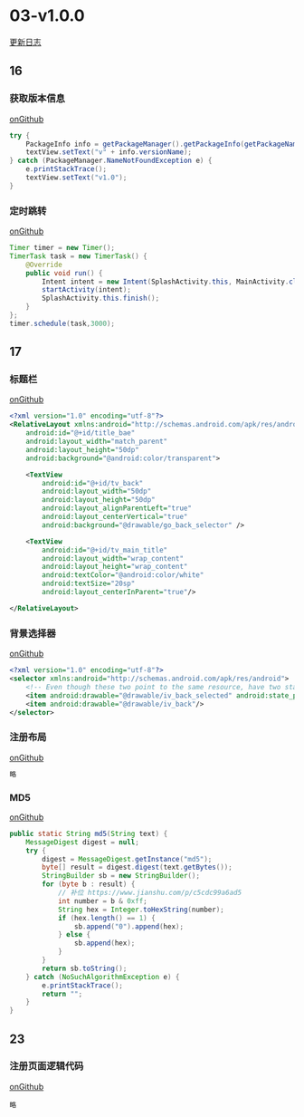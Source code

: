 # 03-v1.0.0

[更新日志](https://github.com/moreant/gdmec-bxg/blob/master/CHANGELOG.md#100-2020-05-28)



## 16

### 获取版本信息

[onGithub](https://github.com/moreant/gdmec-bxg/blob/2cf554b95e8860cc4abaced188caf94cf3267234/app/src/main/java/top/yeek/gdmec_boxuegu/activity/SplashActivity.java#L34-L40)

```java
try {
    PackageInfo info = getPackageManager().getPackageInfo(getPackageName(), 0);
    textView.setText("v" + info.versionName);
} catch (PackageManager.NameNotFoundException e) {
    e.printStackTrace();
    textView.setText("v1.0");
}
```



### 定时跳转

[onGithub](https://github.com/moreant/gdmec-bxg/blob/2cf554b95e8860cc4abaced188caf94cf3267234/app/src/main/java/top/yeek/gdmec_boxuegu/activity/SplashActivity.java#L41-L49)

```java
Timer timer = new Timer();
TimerTask task = new TimerTask() {
    @Override
    public void run() {
        Intent intent = new Intent(SplashActivity.this, MainActivity.class);
        startActivity(intent);
        SplashActivity.this.finish();
    }
};
timer.schedule(task,3000);
```



## 17

### 标题栏

[onGithub](https://github.com/moreant/gdmec-bxg/blob/0d4f6f18a6c74fbc0b3233c57a0c27df3326f42c/app/src/main/res/layout/main_title_bar.xml)

```xml  
<?xml version="1.0" encoding="utf-8"?>
<RelativeLayout xmlns:android="http://schemas.android.com/apk/res/android"
    android:id="@+id/title_bae"
    android:layout_width="match_parent"
    android:layout_height="50dp"
    android:background="@android:color/transparent">

    <TextView
        android:id="@+id/tv_back"
        android:layout_width="50dp"
        android:layout_height="50dp"
        android:layout_alignParentLeft="true"
        android:layout_centerVertical="true"
        android:background="@drawable/go_back_selector" />

    <TextView
        android:id="@+id/tv_main_title"
        android:layout_width="wrap_content"
        android:layout_height="wrap_content"
        android:textColor="@android:color/white"
        android:textSize="20sp"
        android:layout_centerInParent="true"/>

</RelativeLayout>
```



### 背景选择器

[onGithub](https://github.com/moreant/gdmec-bxg/blob/da3b7389fd399dc60a6a5b0be317448b82611287/app/src/main/res/drawable-v24/go_back_selector.xml)

```xml
<?xml version="1.0" encoding="utf-8"?>
<selector xmlns:android="http://schemas.android.com/apk/res/android">
    <!-- Even though these two point to the same resource, have two states so the drawable will invalidate itself when coming out of pressed state. -->
    <item android:drawable="@drawable/iv_back_selected" android:state_pressed="true"/>
    <item android:drawable="@drawable/iv_back"/>
</selector>
```



### 注册布局

[onGithub](https://github.com/moreant/gdmec-bxg/blob/6d9b75adab3fb533858d29ac3bb9d1bf5ad706b1/app/src/main/res/layout/activity_register.xml)

```xml
略
```



### MD5

[onGithub](https://github.com/moreant/gdmec-bxg/blob/92459b00506d18b037f5088443d8738829405813/app/src/main/java/top/yeek/gdmec_boxuegu/utils/MD5Utils.java)

```java
public static String md5(String text) {
    MessageDigest digest = null;
    try {
        digest = MessageDigest.getInstance("md5");
        byte[] result = digest.digest(text.getBytes());
        StringBuilder sb = new StringBuilder();
        for (byte b : result) {
            // 补位 https://www.jianshu.com/p/c5cdc99a6ad5
            int number = b & 0xff;
            String hex = Integer.toHexString(number);
            if (hex.length() == 1) {
                sb.append("0").append(hex);
            } else {
                sb.append(hex);
            }
        }
        return sb.toString();
    } catch (NoSuchAlgorithmException e) {
        e.printStackTrace();
        return "";
    }
}
```





## 23

### 注册页面逻辑代码

[onGithub](https://github.com/moreant/gdmec-bxg/blob/589c6d2f22595078ddee7421168322619b07c282/app/src/main/java/top/yeek/gdmec_boxuegu/activity/RegisterActivity.java)

```
略
```


